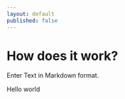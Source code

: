 ```yaml
---
layout: default
published: false
---
```


# How does it work?

Enter Text in Markdown format.

Hello world
